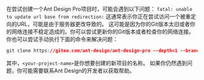 在尝试创建一个Ant Design Pro项目时，可能会遇到以下问题：
`fatal: unable to update url base from redirection:`
这通常表示你正在尝试访问一个被重定向的URL，可能是由于服务器更改导致的。
这可能是因为你的Git版本太旧或者你的网络连接不稳定造成的。你可以尝试更新你的Git版本或者检查你的网络连接。
你也可以尝试手动执行下面的命令来解决问题：

```css
git clone https://gitee.com/ant-design/ant-design-pro --depth=1 --branch v5 <your-project-name>
```

其中，`<your-project-name>`是你想要创建的新项目的名称。
如果你仍然遇到问题，你可能需要联系Ant Design的开发者以获取帮助。
